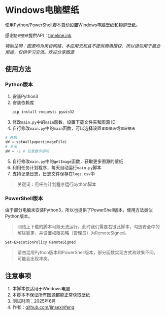 # Windows电脑壁纸
使用Python/PowerShell脚本自动设置Windows电脑壁纸和锁屏壁纸。

感谢`拾光壁纸`提供API：[timeline.ink](https://timeline.ink/)

*特别注明：图源均为来自网络，本应用无权且不提供商用授权，所以请勿用于商业用途，仅供学习交流。欢迎分享图源*

## 使用方法

### Python版本
1. 安装Python3
2. 安装依赖库
    ```bash
    pip install requests pywin32
    ```
3. 修改`main.py`中的`main`函数，设置下载文件夹和图源 ID
4. 自行修改`main.py`中的`main`函数，可以选择设置`桌面壁纸`或`锁屏壁纸`
```python
# 开启
sW = setWallpaper(imageFile)
# 关闭
sW = -2 # 任意数字即可
```
5. 自行修改`main.py`中的`getImage`函数，获取更多图源的壁纸
6. 利用任务计划程序，每天自动运行`main.py`脚本
7. 支持记录日志，日志文件保存在`logs.csv`中
> 关键词：用任务计划程序运行python脚本

### PowerShell版本
由于部分电脑未安装Python3，所以也提供了PowerShell版本，使用方法类似Python版本。

> 网络上下载的脚本可能无法运行，此时我们需要右键此脚本，勾选安全中的解除锁定，并设置权限策略（管理员）为RemoteSigned。
```bash
Set-ExecutionPolicy RemoteSigned
```

> 请勿混用Python版本和PowerShell版本，部分函数实现方式和效果不同，可能会出现冲突。

## 注意事项
1. 本脚本仅适用于Windows电脑
2. 本脚本不保证所有图源都能正常获取壁纸
3. 测试时间：2025年6月
4. 作者：[github.com/jinsexinfeng](https://github.com/jinsexinfeng)
